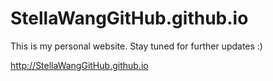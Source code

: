 # StellaWangGitHub.github.io

This is my personal website.
Stay tuned for further updates :)

http://StellaWangGitHub.github.io
